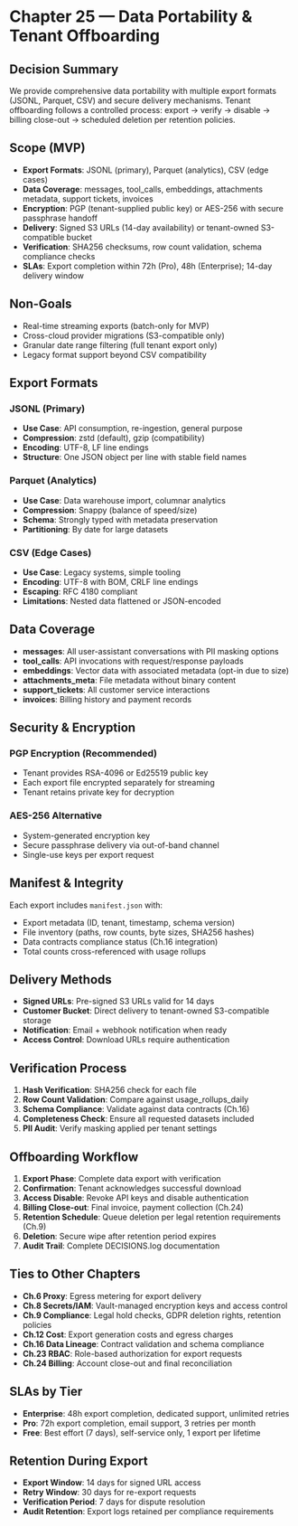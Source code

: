 # Chapter 25 — Data Portability & Tenant Offboarding

## Decision Summary
We provide comprehensive data portability with multiple export formats (JSONL, Parquet, CSV) and secure delivery mechanisms. Tenant offboarding follows a controlled process: export → verify → disable → billing close-out → scheduled deletion per retention policies.

## Scope (MVP)
- **Export Formats**: JSONL (primary), Parquet (analytics), CSV (edge cases)
- **Data Coverage**: messages, tool_calls, embeddings, attachments metadata, support tickets, invoices
- **Encryption**: PGP (tenant-supplied public key) or AES-256 with secure passphrase handoff
- **Delivery**: Signed S3 URLs (14-day availability) or tenant-owned S3-compatible bucket
- **Verification**: SHA256 checksums, row count validation, schema compliance checks
- **SLAs**: Export completion within 72h (Pro), 48h (Enterprise); 14-day delivery window

## Non-Goals
- Real-time streaming exports (batch-only for MVP)
- Cross-cloud provider migrations (S3-compatible only)
- Granular date range filtering (full tenant export only)
- Legacy format support beyond CSV compatibility

## Export Formats

### JSONL (Primary)
- **Use Case**: API consumption, re-ingestion, general purpose
- **Compression**: zstd (default), gzip (compatibility)
- **Encoding**: UTF-8, LF line endings
- **Structure**: One JSON object per line with stable field names

### Parquet (Analytics)
- **Use Case**: Data warehouse import, columnar analytics
- **Compression**: Snappy (balance of speed/size)
- **Schema**: Strongly typed with metadata preservation
- **Partitioning**: By date for large datasets

### CSV (Edge Cases)
- **Use Case**: Legacy systems, simple tooling
- **Encoding**: UTF-8 with BOM, CRLF line endings
- **Escaping**: RFC 4180 compliant
- **Limitations**: Nested data flattened or JSON-encoded

## Data Coverage
- **messages**: All user-assistant conversations with PII masking options
- **tool_calls**: API invocations with request/response payloads
- **embeddings**: Vector data with associated metadata (opt-in due to size)
- **attachments_meta**: File metadata without binary content
- **support_tickets**: All customer service interactions
- **invoices**: Billing history and payment records

## Security & Encryption

### PGP Encryption (Recommended)
- Tenant provides RSA-4096 or Ed25519 public key
- Each export file encrypted separately for streaming
- Tenant retains private key for decryption

### AES-256 Alternative
- System-generated encryption key
- Secure passphrase delivery via out-of-band channel
- Single-use keys per export request

## Manifest & Integrity
Each export includes `manifest.json` with:
- Export metadata (ID, tenant, timestamp, schema version)
- File inventory (paths, row counts, byte sizes, SHA256 hashes)
- Data contracts compliance status (Ch.16 integration)
- Total counts cross-referenced with usage rollups

## Delivery Methods
- **Signed URLs**: Pre-signed S3 URLs valid for 14 days
- **Customer Bucket**: Direct delivery to tenant-owned S3-compatible storage
- **Notification**: Email + webhook notification when ready
- **Access Control**: Download URLs require authentication

## Verification Process
1. **Hash Verification**: SHA256 check for each file
2. **Row Count Validation**: Compare against usage_rollups_daily
3. **Schema Compliance**: Validate against data contracts (Ch.16)
4. **Completeness Check**: Ensure all requested datasets included
5. **PII Audit**: Verify masking applied per tenant settings

## Offboarding Workflow
1. **Export Phase**: Complete data export with verification
2. **Confirmation**: Tenant acknowledges successful download
3. **Access Disable**: Revoke API keys and disable authentication
4. **Billing Close-out**: Final invoice, payment collection (Ch.24)
5. **Retention Schedule**: Queue deletion per legal retention requirements (Ch.9)
6. **Deletion**: Secure wipe after retention period expires
7. **Audit Trail**: Complete DECISIONS.log documentation

## Ties to Other Chapters
- **Ch.6 Proxy**: Egress metering for export delivery
- **Ch.8 Secrets/IAM**: Vault-managed encryption keys and access control
- **Ch.9 Compliance**: Legal hold checks, GDPR deletion rights, retention policies
- **Ch.12 Cost**: Export generation costs and egress charges
- **Ch.16 Data Lineage**: Contract validation and schema compliance
- **Ch.23 RBAC**: Role-based authorization for export requests
- **Ch.24 Billing**: Account close-out and final reconciliation

## SLAs by Tier
- **Enterprise**: 48h export completion, dedicated support, unlimited retries
- **Pro**: 72h export completion, email support, 3 retries per month
- **Free**: Best effort (7 days), self-service only, 1 export per lifetime

## Retention During Export
- **Export Window**: 14 days for signed URL access
- **Retry Window**: 30 days for re-export requests
- **Verification Period**: 7 days for dispute resolution
- **Audit Retention**: Export logs retained per compliance requirements
